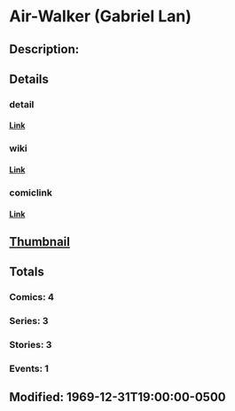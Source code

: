 # Air-Walker (Gabriel Lan)
## Description: 
## Details
### detail
#### [Link](http://marvel.com/characters/109/air-walker?utm_campaign=apiRef&utm_source=225578a89fc76f3d20fbffda5d17a88d)
### wiki
#### [Link](http://marvel.com/universe/Air-Walker_(Gabriel_Lan)?utm_campaign=apiRef&utm_source=225578a89fc76f3d20fbffda5d17a88d)
### comiclink
#### [Link](http://marvel.com/comics/characters/1011136/air-walker_gabriel_lan?utm_campaign=apiRef&utm_source=225578a89fc76f3d20fbffda5d17a88d)
## [Thumbnail](http://i.annihil.us/u/prod/marvel/i/mg/b/40/image_not_available.jpg)
## Totals
### Comics: 4
### Series: 3
### Stories: 3
### Events: 1
## Modified: 1969-12-31T19:00:00-0500